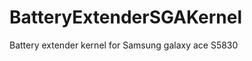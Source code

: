 BatteryExtenderSGAKernel
========================

Battery extender kernel for Samsung galaxy ace S5830